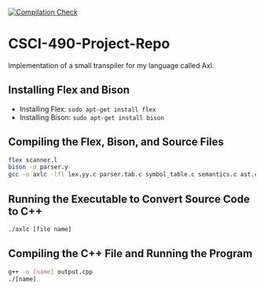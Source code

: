 [![Compilation Check](https://github.com/jduron1/CSCI-490-Project-Repo/actions/workflows/compiler.yml/badge.svg)](https://github.com/jduron1/CSCI-490-Project-Repo/actions/workflows/compiler.yml)

# CSCI-490-Project-Repo
Implementation of a small transpiler for my language called Axl.

## Installing Flex and Bison
* Installing Flex: `sudo apt-get install flex`
* Installing Bison: `sudo apt-get install bison`

## Compiling the Flex, Bison, and Source Files
```bash
flex scanner.l
bison -d parser.y
gcc -o axlc -lfl lex.yy.c parser.tab.c symbol_table.c semantics.c ast.c code_gen.c
```

## Running the Executable to Convert Source Code to C++
```bash
./axlc [file name]
```

## Compiling the C++ File and Running the Program
```bash
g++ -o [name] output.cpp
./[name]
```
